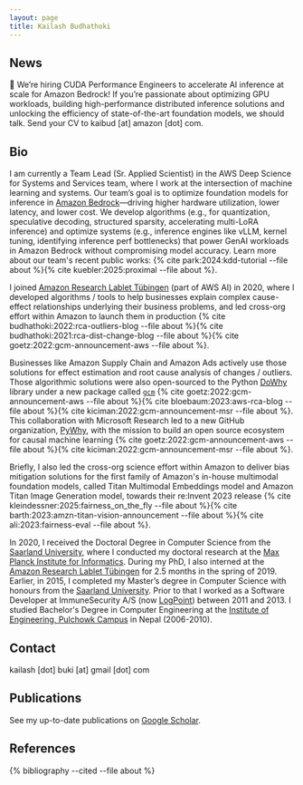 ```yaml
---
layout: page
title: Kailash Budhathoki
---
```

## News
🚀 We’re hiring CUDA Performance Engineers to accelerate AI inference at scale for Amazon Bedrock! If you’re passionate about optimizing GPU workloads, building high-performance distributed inference solutions and unlocking the efficiency of state-of-the-art foundation models, we should talk. Send your CV to kaibud [at] amazon [dot] com.

## Bio

I am currently a Team Lead (Sr. Applied Scientist) in the AWS Deep Science for Systems and Services team, where I work at the intersection of machine learning and systems. Our team’s goal is to optimize foundation models for inference in [Amazon Bedrock](https://aws.amazon.com/bedrock/)—driving higher hardware utilization, lower latency, and lower cost. We develop algorithms (e.g., for quantization, speculative decoding, structured sparsity, accelerating multi-LoRA inference) and optimize systems (e.g., inference engines like vLLM, kernel tuning, identifying inference perf bottlenecks) that power GenAI workloads in Amazon Bedrock without compromising model accuracy. Learn more about our team's recent public works: {% cite park:2024:kdd-tutorial --file about %}{% cite kuebler:2025:proximal --file about %}.

I joined [Amazon Research Lablet Tübingen](https://www.amazon.science/latest-news/amazons-fourth-r-d-center-in-germany-is-dedicated-to-open-ai-research) (part of AWS AI) in 2020, where I developed algorithms / tools to help businesses explain complex cause-effect relationships underlying their business problems, and led cross-org effort within Amazon to launch them in production {% cite budhathoki:2022:rca-outliers-blog --file about %}{% cite budhathoki:2021:rca-dist-change-blog --file about %}{% cite goetz:2022:gcm-announcement-aws --file about %}.
<!-- Typical business problems involved effect estimation, and root cause analysis of changes / outliers. Some solutions are still actively used in production by -->
Businesses like Amazon Supply Chain and Amazon Ads actively use those solutions for effect estimation and root cause analysis of changes / outliers.
Those algorithmic solutions were also open-sourced to the Python [DoWhy](https://github.com/py-why/dowhy) library under a new package called [`gcm`](https://www.pywhy.org/dowhy/v0.9.1/user_guide/gcm_based_inference/introduction.html) {% cite goetz:2022:gcm-announcement-aws --file about %}{% cite  bloebaum:2023:aws-rca-blog --file about %}{% cite kiciman:2022:gcm-announcement-msr --file about %}. This collaboration with Microsoft Research led to a new GitHub organization, [PyWhy](https://www.pywhy.org/), with the mission to build an open source ecosystem for causal machine learning {% cite goetz:2022:gcm-announcement-aws --file about %}{% cite kiciman:2022:gcm-announcement-msr --file about %}.
<!--  -->
Briefly, I also led the cross-org science effort within Amazon to deliver bias mitigation solutions for the first family of Amazon's in-house multimodal foundation models, called Titan Multimodal Embeddings model and Amazon Titan Image Generation model, towards their re:Invent 2023 release {% cite kleindessner:2025:fairness_on_the_fly --file about %}{% cite barth:2023:amzn-titan-vision-announcement --file about %}{% cite ali:2023:fairness-eval --file about %}.

In 2020, I received the Doctoral Degree in Computer Science from the [Saarland University](https://saarland-informatics-campus.de/), where I conducted my doctoral research at the [Max Planck Institute for Informatics](https://www.mpi-inf.mpg.de/home). During my PhD, I also interned at the [Amazon Research Lablet Tübingen](https://www.amazon.science/latest-news/amazons-fourth-r-d-center-in-germany-is-dedicated-to-open-ai-research) for 2.5 months in the spring of 2019. Earlier, in 2015, I completed my Master’s degree in Computer Science with honours from the [Saarland University](https://saarland-informatics-campus.de/). Prior to that I worked as a Software Developer at ImmuneSecurity A/S (now [LogPoint](https://www.logpoint.com/en/)) between 2011 and 2013.
I studied Bachelor's Degree in Computer Engineering at the [Institute of Engineering, Pulchowk Campus](https://pcampus.edu.np/) in Nepal (2006-2010).

## Contact

kailash [dot] buki [at] gmail [dot] com

## Publications

See my up-to-date publications on [Google Scholar](https://scholar.google.com/citations?hl=en&user=O5yaQbgAAAAJ&view_op=list_works&sortby=pubdate).

## References

{% bibliography --cited --file about %}

<!-- <h1><b>Hot Topics</b></h1>
<div class="posts">
  <h3>Are you an <b>expert</b> in optimizing foundation models for inference?<br/><a>Share your CV to kaibud@ (append amazon.com)!</a></h3>
  <!-- <h3>Are you interested in optimizing foundation models for inference?<br/><a href="https://sites.google.com/view/kdd-2024-tutorial-inf-opt-/home" target="_blank">Check out our KDD'24 tutorial!</a></h3> -->
<!-- </div> -->

<!-- <h1><b>Research Internship</b></h1>
<div class="posts">
  <h3>Are you a PhD researcher working on optimizing foundation models for inference? <br/><a>Share your CV to kaibud@ (append amazon.com)!</a></h3>
</div>

<h1><b>Blog Posts</b></h1>
<div class="posts">
  {% for post in site.posts %}
  <div class="post">
    <h3 class="post-title">
      <a href="{{ post.url | absolute_url }}">
        {{ post.title }}
      </a>
    </h3>
    <span class="post-date">{{ post.date | date_to_string }}</span>
  </div>
  {% endfor %}
</div>

<div class="footer">
  <span class="disclaimer">Disclaimer: The opinions expressed here are my own and do not necessarily represent those of current or past employers.</span>
</div> -->